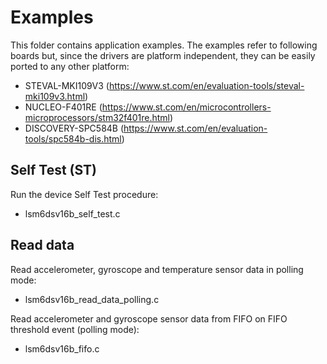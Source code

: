 # Examples

This folder contains application examples. The examples refer to following boards but, since the drivers are platform independent, they can be easily ported to any other platform:

- STEVAL-MKI109V3 (https://www.st.com/en/evaluation-tools/steval-mki109v3.html)
- NUCLEO-F401RE (https://www.st.com/en/microcontrollers-microprocessors/stm32f401re.html)
- DISCOVERY-SPC584B (https://www.st.com/en/evaluation-tools/spc584b-dis.html)

## Self Test (ST)

Run the device Self Test procedure:

  - lsm6dsv16b_self_test.c

## Read data

Read accelerometer, gyroscope and temperature sensor data in polling mode:

  - lsm6dsv16b_read_data_polling.c

Read accelerometer and gyroscope sensor data from FIFO on FIFO threshold event (polling mode):

  - lsm6dsv16b_fifo.c

